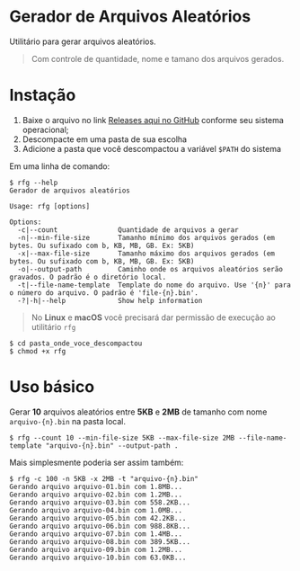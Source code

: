 Gerador de Arquivos Aleatórios
==============================

Utilitário para gerar arquivos aleatórios.

> Com controle de quantidade, nome e tamano dos arquivos gerados.


# Instação

1) Baixe o arquivo no link [Releases aqui no GitHub](releases) conforme seu sistema operacional;
2) Descompacte em uma pasta de sua escolha
3) Adicione a pasta que você descompactou a variável `$PATH` do sistema

Em uma linha de comando:
```console
$ rfg --help
Gerador de arquivos aleatórios

Usage: rfg [options]

Options:
  -c|--count               Quantidade de arquivos a gerar
  -n|--min-file-size       Tamanho mínimo dos arquivos gerados (em bytes. Ou sufixado com b, KB, MB, GB. Ex: 5KB)
  -x|--max-file-size       Tamanho máximo dos arquivos gerados (em bytes. Ou sufixado com b, KB, MB, GB. Ex: 5KB)
  -o|--output-path         Caminho onde os arquivos aleatórios serão gravados. O padrão é o diretório local.
  -t|--file-name-template  Template do nome do arquivo. Use '{n}' para o número do arquivo. O padrão é 'file-{n}.bin'.
  -?|-h|--help             Show help information
```

> No **Linux** e **macOS** você precisará dar permissão de execução ao utilitário `rfg`

```console
$ cd pasta_onde_voce_descompactou
$ chmod +x rfg
```

# Uso básico

Gerar **10** arquivos aleatórios entre **5KB** e **2MB** de tamanho com 
nome `arquivo-{n}.bin` na pasta local.

```console
$ rfg --count 10 --min-file-size 5KB --max-file-size 2MB --file-name-template "arquivo-{n}.bin" --output-path .
```

Mais simplesmente poderia ser assim também:

```console
$ rfg -c 100 -n 5KB -x 2MB -t "arquivo-{n}.bin"
Gerando arquivo arquivo-01.bin com 1.8MB...
Gerando arquivo arquivo-02.bin com 1.2MB...
Gerando arquivo arquivo-03.bin com 558.2KB...
Gerando arquivo arquivo-04.bin com 1.0MB...
Gerando arquivo arquivo-05.bin com 42.2KB...
Gerando arquivo arquivo-06.bin com 988.8KB...
Gerando arquivo arquivo-07.bin com 1.4MB...
Gerando arquivo arquivo-08.bin com 389.5KB...
Gerando arquivo arquivo-09.bin com 1.2MB...
Gerando arquivo arquivo-10.bin com 63.0KB...
```
